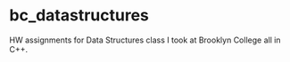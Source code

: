 bc_datastructures
=================

HW assignments for Data Structures class I took at Brooklyn College all in C++.

